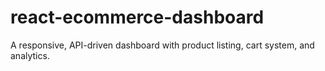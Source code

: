 # react-ecommerce-dashboard
A responsive, API-driven dashboard with product listing, cart system, and analytics.

